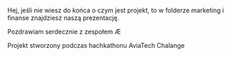 Hej, jeśli nie wiesz do końca o czym jest projekt, 
to w folderze marketing i finanse znajdziesz naszą prezentację.

Pozdrawiam serdecznie z zespołem Æ


Projekt stworzony podczas hachkathonu AviaTech Chalange

